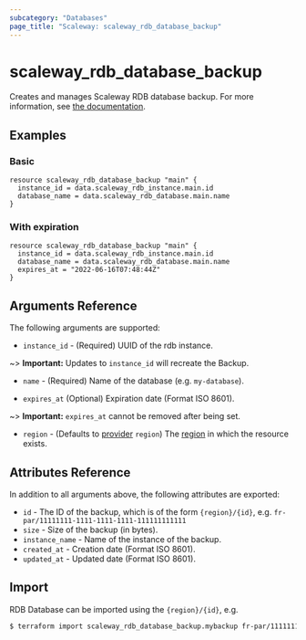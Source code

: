 ```yaml
---
subcategory: "Databases"
page_title: "Scaleway: scaleway_rdb_database_backup"
---
```


# scaleway_rdb_database_backup

Creates and manages Scaleway RDB database backup.
For more information, see [the documentation](https://developers.scaleway.com/en/products/rdb/api).

## Examples

### Basic

```hcl
resource scaleway_rdb_database_backup "main" {
  instance_id = data.scaleway_rdb_instance.main.id
  database_name = data.scaleway_rdb_database.main.name
}
```

### With expiration

```hcl
resource scaleway_rdb_database_backup "main" {
  instance_id = data.scaleway_rdb_instance.main.id
  database_name = data.scaleway_rdb_database.main.name
  expires_at = "2022-06-16T07:48:44Z"
}
```

## Arguments Reference

The following arguments are supported:

- `instance_id` - (Required) UUID of the rdb instance.

~> **Important:** Updates to `instance_id` will recreate the Backup.

- `name` - (Required) Name of the database (e.g. `my-database`).

- `expires_at` (Optional) Expiration date (Format ISO 8601).

~> **Important:** `expires_at` cannot be removed after being set.

- `region` - (Defaults to [provider](../index.md#region) `region`) The [region](../guides/regions_and_zones.md#regions) in which the resource exists.

## Attributes Reference

In addition to all arguments above, the following attributes are exported:

- `id` - The ID of the backup, which is of the form `{region}/{id}`, e.g. `fr-par/11111111-1111-1111-1111-111111111111`
- `size` - Size of the backup (in bytes).
- `instance_name` - Name of the instance of the backup.
- `created_at` - Creation date (Format ISO 8601).
- `updated_at` - Updated date (Format ISO 8601).

## Import

RDB Database can be imported using the `{region}/{id}`, e.g.

```bash
$ terraform import scaleway_rdb_database_backup.mybackup fr-par/11111111-1111-1111-1111-111111111111
```
